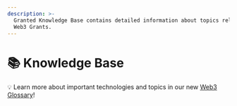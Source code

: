 ```yaml
---
description: >-
  Granted Knowledge Base contains detailed information about topics related to
  Web3 Grants.
---
```


# 📚 Knowledge Base

💡 Learn more about important technologies and topics in our new [Web3 Glossary](web3-glossary/)!
